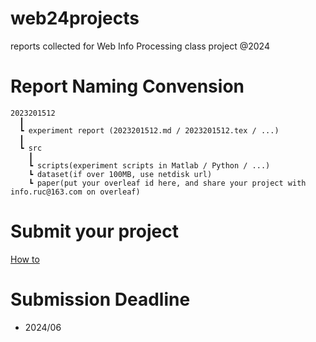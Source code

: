 # web24projects

reports collected for Web Info Processing class project @2024

# Report Naming Convension
```
2023201512
  ┃
  ┗ experiment report (2023201512.md / 2023201512.tex / ...)
  ┃
  ┗ src
    ┃
    ┗ scripts(experiment scripts in Matlab / Python / ...)
    ┗ dataset(if over 100MB, use netdisk url)
    ┗ paper(put your overleaf id here, and share your project with info.ruc@163.com on overleaf)  
```

# Submit your project
[How to](./Submission-Howto.md)

# Submission Deadline
- 2024/06


